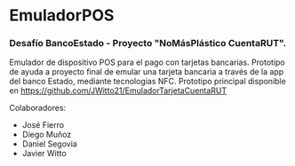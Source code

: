 # EmuladorPOS
### Desafío BancoEstado - Proyecto "NoMásPlástico CuentaRUT".
Emulador de dispositivo POS para el pago con tarjetas bancarias. Prototipo de ayuda a proyecto final de emular una tarjeta bancaria a través de la app del banco Estado, mediante tecnologías NFC.
Prototipo principal disponible en https://github.com/JWitto21/EmuladorTarjetaCuentaRUT

Colaboradores: 
* José Fierro
* Diego Muñoz
* Daniel Segovia
* Javier Witto
